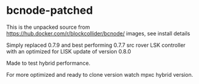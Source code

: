 # bcnode-patched

This is the unpacked source from https://hub.docker.com/r/blockcollider/bcnode/ images, see install details

Simply replaced 0.7.9 and best performing 0.7.7 src rover LSK controller with an optimized for LISK update of version 0.8.0 

Made to test hybrid performance.

For more optimized and ready to clone version watch mpxc hybrid version.
